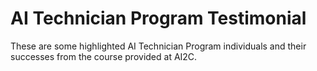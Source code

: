 # AI Technician Program Testimonial

These are some highlighted AI Technician Program individuals and their successes from the course provided at AI2C.